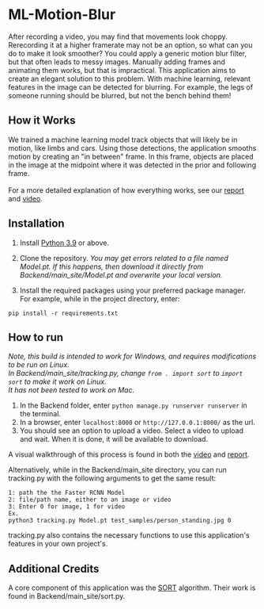 # ML-Motion-Blur
After recording a video, you may find that movements look choppy. Rerecording it
at a higher framerate may not be an option, so what can you do to make it look
smoother? You could apply a generic motion blur filter, but that often leads to
messy images. Manually adding frames and animating them works, but that is impractical.
This application aims to create an elegant solution to this problem. With machine
learning, relevant features in the image can be detected for blurring. For example, 
the legs of someone running should be blurred, but not the bench behind them! 

## How it Works
We trained a machine learning model track objects that will likely be in motion, 
like limbs and cars. Using those detections, the application smooths motion by
creating an "in between" frame. In this frame, objects are placed in the image 
at the midpoint where it was detected in the prior and following frame.\
\
For a more detailed explanation of how everything works, see our [report](https://github.com/hhenry01/ML-Motion-Blur/blob/main/reports/final/Team%20Caranotaurus%20Final%20Report.pdf) and [video](https://youtu.be/6rk4YBmm4HI).

## Installation
1. Install [Python 3.9](https://www.python.org/downloads/) or above.
2. Clone the repository. 
*You may get errors related to a file named Model.pt. If this happens, then download it directly from Backend/main_site/Model.pt and overwrite your local version.* 

3. Install the required packages using your preferred package manager. For example, while in the project directory, enter:
```
pip install -r requirements.txt
```

## How to run
*Note, this build is intended to work for Windows, and requires modifications to be run on Linux.* \
*In Backend/main_site/tracking.py, change ``from . import sort`` to ``import sort`` to make it work on Linux.\
It has not been tested to work on Mac.*

1. In the Backend folder, enter ``python manage.py runserver runserver`` in the terminal.
2. In a browser, enter ``localhost:8000`` or ``http://127.0.0.1:8000/`` as the url.
3. You should see an option to upload a video. Select a video to upload and wait. When it is done, it will be available to download.

A visual walkthrough of this process is found in both the [video](https://youtu.be/6rk4YBmm4HI) and [report](https://github.com/hhenry01/ML-Motion-Blur/blob/main/reports/final/Team%20Caranotaurus%20Final%20Report.pdf).

Alternatively, while in the Backend/main_site directory, you can run tracking.py with the following arguments to get the same result: 
```
1: path the the Faster RCNN Model
2: file/path name, either to an image or video
3: Enter 0 for image, 1 for video
Ex.
python3 tracking.py Model.pt test_samples/person_standing.jpg 0
```
tracking.py also contains the necessary functions to use this application's features
in your own project's.
## Additional Credits
A core component of this application was the [SORT](https://github.com/abewley/sort#:~:text=SORT%20is%20a%20barebones%20implementation,object%20identities%20on%20the%20fly.) algorithm. Their work is found in Backend/main_site/sort.py.

